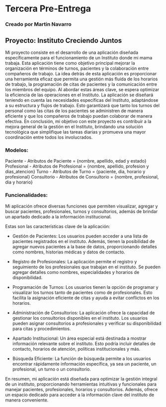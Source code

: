 # Tercera Pre-Entrega 
### Creado por Martin Navarro

## Proyecto: Instituto Creciendo Juntos

Mi proyecto consiste en el desarrollo de una aplicación diseñada específicamente para el funcionamiento de un Instituto donde mi mama trabaja. Esta aplicación tiene como objetivo principal mejorar la organización en términos de turnos, pacientes y la colaboración entre compañeros de trabajo.
La idea detrás de esta aplicación es proporcionar una herramienta eficaz que permita una gestión más fluida de los horarios de trabajo, la programación de citas de pacientes y la comunicación entre los miembros del equipo. Al abordar estas áreas clave, se espera optimizar la eficiencia de las operaciones en el Instituto.
La aplicación se diseñará teniendo en cuenta las necesidades específicas del Instituto, adaptándose a su estructura y flujos de trabajo. Esto garantizará que tanto los turnos del personal como las citas de los pacientes se administren de manera eficiente y que los compañeros de trabajo puedan colaborar de manera efectiva.
En conclusión, mi objetivo con este proyecto es contribuir a la mejora general de la gestión en el Instituto, brindando una solución tecnológica que simplifique las tareas diarias y promueva una mayor coordinación entre todos los involucrados.

### Modelos:

Paciente
    - Atributos de Paciente = {nombre, apellido, edad y estado}
Profesional 
    - Atributos de Profesional = {nombre, apellido, profesion y dias_atencion}
Turno 
    - Atributos de Turno = {paciente, dia, horario y profesional}
Consultorio 
    - Atributos de Consultorio = {nombre, profesional, dia y horario}


### Funcionalidades:

Mi aplicación ofrece diversas funciones que permiten visualizar, agregar y buscar pacientes, profesionales, turnos y consultorios, además de brindar un apartado dedicado a la información institucional.

Estas son las características clave de la aplicación:

- Gestión de Pacientes: Los usuarios pueden acceder a una lista de pacientes registrados en el instituto. Además, tienen la posibilidad de agregar nuevos pacientes a la base de datos, proporcionando detalles como nombres, historias médicas y datos de contacto.

- Registro de Profesionales: La aplicación permite el registro y seguimiento de los profesionales que trabajan en el instituto. Se pueden agregar detalles como nombres, especialidades y horarios de disponibilidad.

- Programación de Turnos: Los usuarios tienen la opción de programar y visualizar los turnos tanto de pacientes como de profesionales. Esto facilita la asignación eficiente de citas y ayuda a evitar conflictos en los horarios.

- Administración de Consultorios: La aplicación ofrece la capacidad de gestionar los consultorios disponibles en el instituto. Los usuarios pueden asignar consultorios a profesionales y verificar su disponibilidad para citas y procedimientos.

- Apartado Institucional: Un área especial está destinada a mostrar información relevante sobre el instituto. Esto podría incluir detalles de contacto, horarios de atención, políticas institucionales y más.

- Búsqueda Eficiente: La función de búsqueda permite a los usuarios encontrar rápidamente información específica, ya sea un paciente, un profesional, un turno o un consultorio.

En resumen, mi aplicación está diseñada para optimizar la gestión integral de un instituto, proporcionando herramientas intuitivas y funcionales para manejar pacientes, profesionales, horarios y consultorios. Además, ofrece un espacio dedicado para acceder a la información clave del instituto de manera conveniente.
